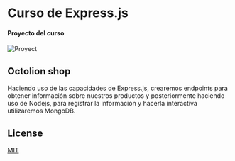 # Curso de Express.js
#### Proyecto del curso

![Proyect](https://static.platzi.com/media/user_upload/Proyect-33035053-8043-4450-b28a-94575fa043fa.jpg)

## Octolion shop

Haciendo uso de las capacidades de Express.js, crearemos endpoints para obtener información sobre nuestros productos y posteriormente haciendo uso de Nodejs, para registrar la información y hacerla interactiva utilizaremos MongoDB.


## License
[MIT](https://choosealicense.com/licenses/mit/)
